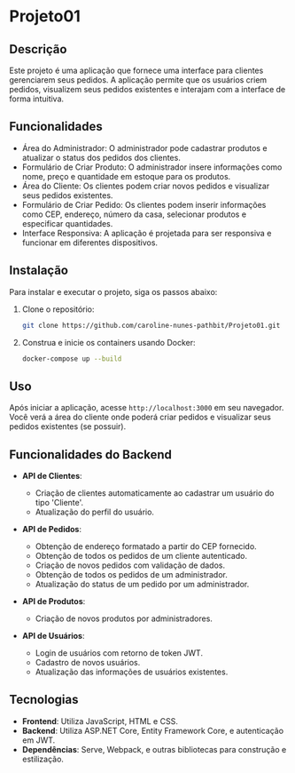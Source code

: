 # Projeto01

## Descrição
Este projeto é uma aplicação que fornece uma interface para clientes gerenciarem seus pedidos. A aplicação permite que os usuários criem pedidos, visualizem seus pedidos existentes e interajam com a interface de forma intuitiva.

## Funcionalidades
- Área do Administrador: O administrador pode cadastrar produtos e atualizar o status dos pedidos dos clientes.
- Formulário de Criar Produto: O administrador insere informações como nome, preço e quantidade em estoque para os produtos.
- Área do Cliente: Os clientes podem criar novos pedidos e visualizar seus pedidos existentes.
- Formulário de Criar Pedido: Os clientes podem inserir informações como CEP, endereço, número da casa, selecionar produtos e especificar quantidades.
- Interface Responsiva: A aplicação é projetada para ser responsiva e funcionar em diferentes dispositivos.

## Instalação
Para instalar e executar o projeto, siga os passos abaixo:

1. Clone o repositório:
   ```bash
   git clone https://github.com/caroline-nunes-pathbit/Projeto01.git
   ```

2. Construa e inicie os containers usando Docker:
   ```bash
   docker-compose up --build
   ```

## Uso
Após iniciar a aplicação, acesse `http://localhost:3000` em seu navegador. Você verá a área do cliente onde poderá criar pedidos e visualizar seus pedidos existentes (se possuir).

## Funcionalidades do Backend
- **API de Clientes**: 
  - Criação de clientes automaticamente ao cadastrar um usuário do tipo 'Cliente'.
  - Atualização do perfil do usuário.

- **API de Pedidos**:
  - Obtenção de endereço formatado a partir do CEP fornecido.
  - Obtenção de todos os pedidos de um cliente autenticado.
  - Criação de novos pedidos com validação de dados.
  - Obtenção de todos os pedidos de um administrador.
  - Atualização do status de um pedido por um administrador.

- **API de Produtos**:
  - Criação de novos produtos por administradores.

- **API de Usuários**:
  - Login de usuários com retorno de token JWT.
  - Cadastro de novos usuários.
  - Atualização das informações de usuários existentes.

## Tecnologias
- **Frontend**: Utiliza JavaScript, HTML e CSS.
- **Backend**: Utiliza ASP.NET Core, Entity Framework Core, e autenticação em JWT.
- **Dependências**: Serve, Webpack, e outras bibliotecas para construção e estilização.

